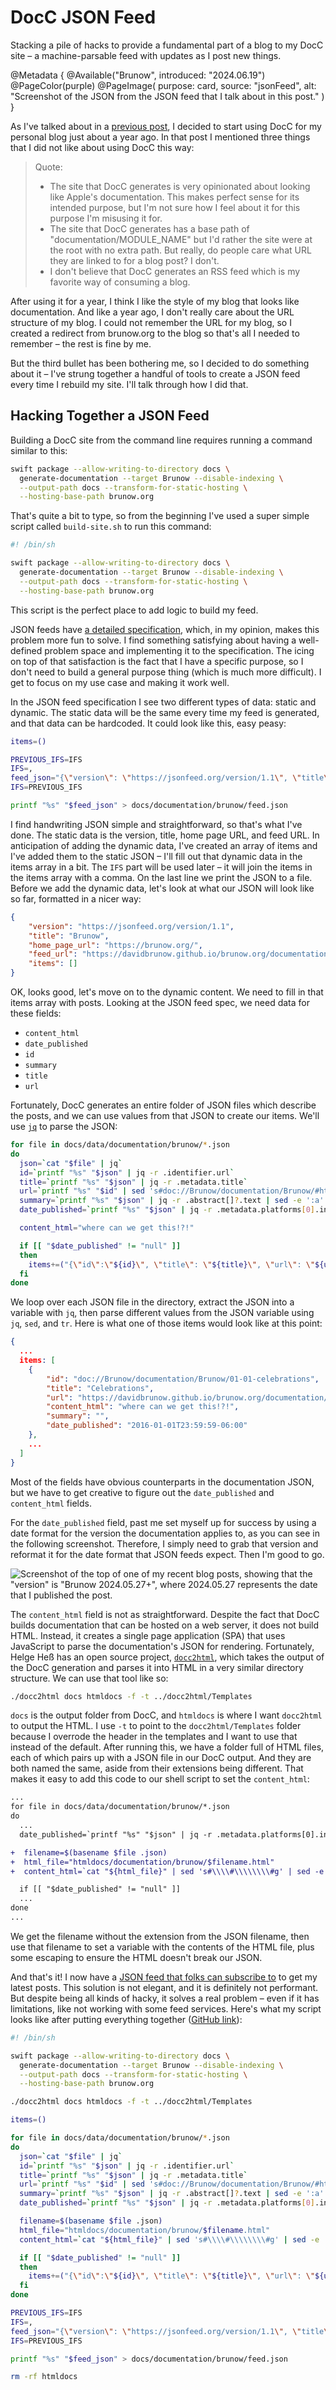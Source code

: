 # DocC JSON Feed

Stacking a pile of hacks to provide a fundamental part of a blog to my DocC site
– a machine-parsable feed with updates as I post new things.

@Metadata {
  @Available("Brunow", introduced: "2024.06.19")
  @PageColor(purple)
  @PageImage(
    purpose: card,
    source: "jsonFeed",
    alt: "Screenshot of the JSON from the JSON feed that I talk about in this post."
  )
}

As I've talked about in a [previous post](<doc:06-29-blog-as-documentation>), I
decided to start using DocC for my personal blog just about a year ago. In that
post I mentioned three things that I did not like about using DocC this way:

> Quote: 
> * The site that DocC generates is very opinionated about looking like Apple's
> documentation. This makes perfect sense for its intended purpose, but I'm not
> sure how I feel about it for this purpose I'm misusing it for.
> * The site that DocC generates has a base path of "documentation/MODULE_NAME"
> but I'd rather the site were at the root with no extra path. But really, do
> people care what URL they are linked to for a blog post? I don't.
> * I don't believe that DocC generates an RSS feed which is my favorite way of
> consuming a blog.

After using it for a year, I think I like the style of my blog that looks like
documentation. And like a year ago, I don't really care about the URL structure
of my blog. I could not remember the URL for my blog, so I created a redirect
from brunow.org to the blog so that's all I needed to remember – the rest is
fine by me.

But the third bullet has been bothering me, so I decided to do
something about it – I've strung together a handful of tools to create a JSON
feed every time I rebuild my site. I'll talk through how I did that.

## Hacking Together a JSON Feed

Building a DocC site from the command line requires running a command similar to
this:

```sh
swift package --allow-writing-to-directory docs \
  generate-documentation --target Brunow --disable-indexing \
  --output-path docs --transform-for-static-hosting \
  --hosting-base-path brunow.org
```

That's quite a bit to type, so from the beginning I've used a super simple
script called `build-site.sh` to run this command:

```sh
#! /bin/sh

swift package --allow-writing-to-directory docs \
  generate-documentation --target Brunow --disable-indexing \
  --output-path docs --transform-for-static-hosting \
  --hosting-base-path brunow.org
```

This script is the perfect place to add logic to build my feed.

JSON feeds have [a detailed specification](https://www.jsonfeed.org/version/1.1/),
which, in my opinion, makes this problem more fun to solve. I find something
satisfying about having a well-defined problem space and implementing it to the
specification. The icing on top of that satisfaction is the fact that I have a
specific purpose, so I don't need to build a general purpose thing (which is
much more difficult). I get to focus on my use case and making it work well.

In the JSON feed specification I see two different types of data: static and
dynamic. The static data will be the same every time my feed is generated, and
that data can be hardcoded. It could look like this, easy peasy:

```sh
items=()

PREVIOUS_IFS=IFS
IFS=,
feed_json="{\"version\": \"https://jsonfeed.org/version/1.1\", \"title\": \"Brunow\", \"home_page_url\": \"https://brunow.org/\", \"feed_url\": \"https://davidbrunow.github.io/brunow.org/documentation/brunow/feed.json\", \"items\": [${items[*]}]}"
IFS=PREVIOUS_IFS

printf "%s" "$feed_json" > docs/documentation/brunow/feed.json
```

I find handwriting JSON simple and straightforward, so that's what I've done.
The static data is the version, title, home page URL, and feed URL. In
anticipation of adding the dynamic data, I've created an array of items and I've
added them to the static JSON – I'll fill out that dynamic data in the items
array in a bit. The `IFS` part will be used later – it will join the items in
the items array with a comma. On the last line we print the JSON to a file.
Before we add the dynamic data, let's look at what our JSON will look like so
far, formatted in a nicer way:

```json
{
    "version": "https://jsonfeed.org/version/1.1",
    "title": "Brunow",
    "home_page_url": "https://brunow.org/",
    "feed_url": "https://davidbrunow.github.io/brunow.org/documentation/brunow/feed.json",
    "items": []
}
```

OK, looks good, let's move on to the dynamic content. We need to fill in that
items array with posts. Looking at the JSON feed spec, we need data for these
fields:

* `content_html`
* `date_published`
* `id`
* `summary`
* `title`
* `url`

Fortunately, DocC generates an entire folder of JSON files which describe
the posts, and we can use values from that JSON to create our items. We'll use
[`jq`](https://jqlang.github.io/jq/) to parse the JSON:

```sh
for file in docs/data/documentation/brunow/*.json
do
  json=`cat "$file" | jq`
  id=`printf "%s" "$json" | jq -r .identifier.url`
  title=`printf "%s" "$json" | jq -r .metadata.title`
  url=`printf "%s" "$id" | sed 's#doc://Brunow/documentation/Brunow/#https://davidbrunow.github.io/brunow.org/documentation/brunow/#g'`
  summary=`printf "%s" "$json" | jq -r .abstract[]?.text | sed -e ':a' -e 'N' -e '$!ba' -e 's/\n/ /g'`
  date_published=`printf "%s" "$json" | jq -r .metadata.platforms[0].introducedAt | tr . -`

  content_html="where can we get this!?!"

  if [[ "$date_published" != "null" ]]
  then
    items+=("{\"id\":\"${id}\", \"title\": \"${title}\", \"url\": \"${url}\", \"content_html\": \"${content_html}\", \"summary\": \"${summary}\", \"date_published\": \"${date_published}T23:59:59-06:00\"}")
  fi
done
```

We loop over each JSON file in the directory, extract the JSON into a variable
with `jq`, then parse different values from the JSON variable using `jq`, `sed`,
and `tr`. Here is what one of those items would look like at this point:

```json
{
  ...
  items: [
    {
        "id": "doc://Brunow/documentation/Brunow/01-01-celebrations",
        "title": "Celebrations",
        "url": "https://davidbrunow.github.io/brunow.org/documentation/brunow/01-01-celebrations",
        "content_html": "where can we get this!?!",
        "summary": "",
        "date_published": "2016-01-01T23:59:59-06:00"
    },
    ...
  ]
}
```

Most of the fields have obvious counterparts in the documentation
JSON, but we have to get creative to figure out the `date_published` and
`content_html` fields.

For the `date_published` field, past me set myself up for success by using a
date format for the version the documentation applies to, as you can see in the
following screenshot. Therefore, I simply need to grab that version and reformat
it for the date format that JSON feeds expect. Then I'm good to go.

![Screenshot of the top of one of my recent blog posts, showing that the "version" is "Brunow 2024.05.27+", where 2024.05.27 represents the date that I published the post.](dateBasedVersioning)

The `content_html` field is not as straightforward. Despite the fact that DocC
builds documentation that can be hosted on a web server, it does not build HTML.
Instead, it creates a single page application (SPA) that uses JavaScript to
parse the documentation's JSON for rendering. Fortunately, Helge Heß has an open
source project, [`docc2html`](https://github.com/DoccZz/docc2html?tab=readme-ov-file),
which takes the output of the DocC generation and parses it into HTML in a very
similar directory structure. We can use that tool like so:

```sh
./docc2html docs htmldocs -f -t ../docc2html/Templates
```

`docs` is the output folder from DocC, and `htmldocs` is where I want
`docc2html` to output the HTML. I use `-t` to point to the `docc2html/Templates`
folder because I overrode the header in the templates and I want to use that
instead of the default. After running this, we have a folder full of HTML
files, each of which pairs up with a JSON file in our DocC output. And they are
both named the same, aside from their extensions being different. That makes it
easy to add this code to our shell script to set the `content_html`:

```diff
...
for file in docs/data/documentation/brunow/*.json
do
  ...
  date_published=`printf "%s" "$json" | jq -r .metadata.platforms[0].introducedAt | tr . -`

+  filename=$(basename $file .json)
+  html_file="htmldocs/documentation/brunow/$filename.html"
+  content_html=`cat "${html_file}" | sed 's#\\\\#\\\\\\\\#g' | sed -e ':a' -e 'N' -e '$!ba' -e 's/\n/\\\n/g' | sed 's/["]/\\\"/g'`

  if [[ "$date_published" != "null" ]]
  ...
done
...
```

We get the filename without the extension from the JSON filename, then use that
filename to set a variable with the contents of the HTML file, plus some
escaping to ensure the HTML doesn't break our JSON.

And that's it! I now have a [JSON feed that folks can subscribe to](https://davidbrunow.github.io/brunow.org/documentation/brunow/feed.json) to get my
latest posts. This solution is not elegant, and it is definitely not performant.
But despite being all kinds of hacky, it solves a real problem – even if it has
limitations, like not working with some feed services. Here's what my script
looks like after putting everything together ([GitHub link](https://github.com/DavidBrunow/brunow.org/blob/main/build-site.sh)):

```sh
#! /bin/sh

swift package --allow-writing-to-directory docs \
  generate-documentation --target Brunow --disable-indexing \
  --output-path docs --transform-for-static-hosting \
  --hosting-base-path brunow.org

./docc2html docs htmldocs -f -t ../docc2html/Templates

items=()

for file in docs/data/documentation/brunow/*.json
do
  json=`cat "$file" | jq`
  id=`printf "%s" "$json" | jq -r .identifier.url`
  title=`printf "%s" "$json" | jq -r .metadata.title`
  url=`printf "%s" "$id" | sed 's#doc://Brunow/documentation/Brunow/#https://davidbrunow.github.io/brunow.org/documentation/brunow/#g'`
  summary=`printf "%s" "$json" | jq -r .abstract[]?.text | sed -e ':a' -e 'N' -e '$!ba' -e 's/\n/ /g'`
  date_published=`printf "%s" "$json" | jq -r .metadata.platforms[0].introducedAt | tr . -`

  filename=$(basename $file .json)
  html_file="htmldocs/documentation/brunow/$filename.html"
  content_html=`cat "${html_file}" | sed 's#\\\\#\\\\\\\\#g' | sed -e ':a' -e 'N' -e '$!ba' -e 's/\n/\\\n/g' | sed 's/["]/\\\"/g'`

  if [[ "$date_published" != "null" ]]
  then
    items+=("{\"id\":\"${id}\", \"title\": \"${title}\", \"url\": \"${url}\", \"content_html\": \"${content_html}\", \"summary\": \"${summary}\", \"date_published\": \"${date_published}T23:59:59-06:00\"}")
  fi
done

PREVIOUS_IFS=IFS
IFS=,
feed_json="{\"version\": \"https://jsonfeed.org/version/1.1\", \"title\": \"Brunow\", \"home_page_url\": \"https://brunow.org/\", \"feed_url\": \"https://davidbrunow.github.io/brunow.org/documentation/brunow/feed.json\", \"items\": [${items[*]}]}"
IFS=PREVIOUS_IFS

printf "%s" "$feed_json" > docs/documentation/brunow/feed.json

rm -rf htmldocs
```
